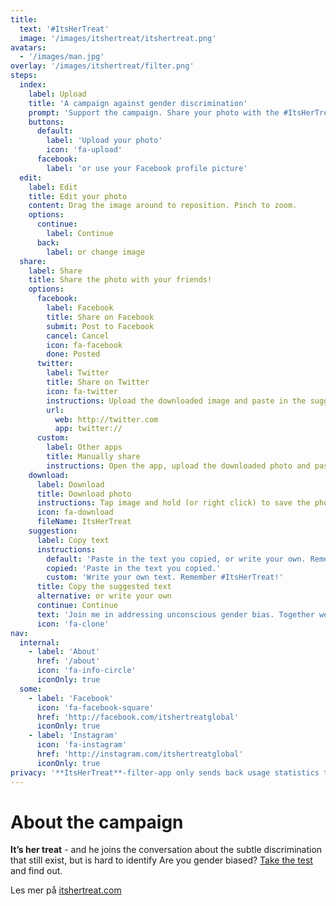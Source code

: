 ```yaml
---
title:
  text: '#ItsHerTreat'
  image: '/images/itshertreat/itshertreat.png'
avatars: 
  - '/images/man.jpg'
overlay: '/images/itshertreat/filter.png'
steps: 
  index: 
    label: Upload
    title: 'A campaign against gender discrimination'
    prompt: 'Support the campaign. Share your photo with the #ItsHerTreat-filter on social media.'
    buttons:
      default: 
        label: 'Upload your photo'
        icon: 'fa-upload'
      facebook:
        label: 'or use your Facebook profile picture'
  edit: 
    label: Edit
    title: Edit your photo
    content: Drag the image around to reposition. Pinch to zoom.
    options: 
      continue: 
        label: Continue
      back: 
        label: or change image
  share:
    label: Share
    title: Share the photo with your friends!
    options: 
      facebook:
        label: Facebook
        title: Share on Facebook
        submit: Post to Facebook
        cancel: Cancel
        icon: fa-facebook
        done: Posted
      twitter:
        label: Twitter
        title: Share on Twitter
        icon: fa-twitter
        instructions: Upload the downloaded image and paste in the suggested text.
        url: 
          web: http://twitter.com 
          app: twitter://
      custom:
        label: Other apps
        title: Manually share
        instructions: Open the app, upload the downloaded photo and paste in the suggested text.
    download: 
      label: Download
      title: Download photo
      instructions: Tap image and hold (or right click) to save the photo to your device.
      icon: fa-download
      fileName: ItsHerTreat
    suggestion: 
      label: Copy text
      instructions: 
        default: 'Paste in the text you copied, or write your own. Remember #ItsHerTreat'
        copied: 'Paste in the text you copied.'
        custom: 'Write your own text. Remember #ItsHerTreat!'
      title: Copy the suggested text
      alternative: or write your own
      continue: Continue
      text: 'Join me in addressing unconscious gender bias. Together we change mindsets. #ItsHerTreat. Get your photo on http://itshertreatfilter.com'
      icon: 'fa-clone'
nav:
  internal:
    - label: 'About'
      href: '/about'
      icon: 'fa-info-circle'
      iconOnly: true
  some:
    - label: 'Facebook'
      icon: 'fa-facebook-square'
      href: 'http://facebook.com/itshertreatglobal'
      iconOnly: true
    - label: 'Instagram'
      icon: 'fa-instagram'
      href: 'http://instagram.com/itshertreatglobal'
      iconOnly: true
privacy: '**ItsHerTreat**-filter-app only sends back usage statistics through Google Analytics. No images or personal information is stored by us.'
---
```


# About the campaign

**It’s her treat** - and he joins the conversation about the subtle discrimination that still exist, but is hard to identify
Are you gender biased? [Take the test](#) and find out.  

Les mer på [itshertreat.com](http://www.itshertreat.com)